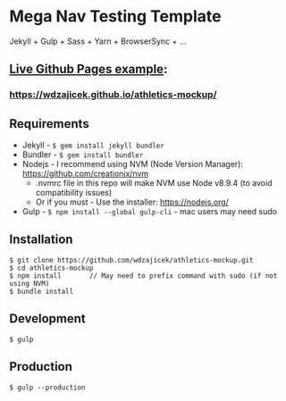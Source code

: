 # Mega Nav Testing Template

Jekyll + Gulp + Sass + Yarn + BrowserSync + ...

## [Live Github Pages example](https://wdzajicek.github.io/athletics-mockup/):

### https://wdzajicek.github.io/athletics-mockup/

## Requirements
* Jekyll - `$ gem install jekyll bundler`
* Bundler - `$ gem install bundler`
* Nodejs - I recommend using NVM (Node Version Manager): https://github.com/creationix/nvm
	- .nvmrc file in this repo will make NVM use Node v8.9.4 (to avoid compatibility issues)
	-	Or if you must - Use the installer: https://nodejs.org/
* Gulp - `$ npm install --global gulp-cli` - mac users may need sudo

##  Installation
	$ git clone https://github.com/wdzajicek/athletics-mockup.git
	$ cd athletics-mockup
	$ npm install		// May need to prefix command with sudo (if not using NVM)
	$ bundle install

## Development
	$ gulp

## Production
	$ gulp --production
